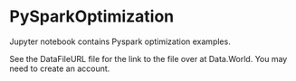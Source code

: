 # PySparkOptimization
Jupyter notebook contains Pyspark optimization examples.

See the DataFileURL file for the link to the file over at Data.World. You may need to create an account.

